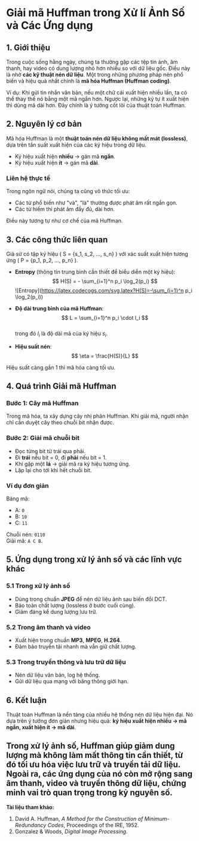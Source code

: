 # Giải mã Huffman trong Xử lí Ảnh Số và Các Ứng dụng

## 1. Giới thiệu
Trong cuộc sống hằng ngày, chúng ta thường gặp các tệp tin ảnh, âm thanh, hay video có dung lượng nhỏ hơn nhiều so với dữ liệu gốc. Điều này là nhờ **các kỹ thuật nén dữ liệu**. Một trong những phương pháp nén phổ biến và hiệu quả nhất chính là **mã hóa Huffman (Huffman coding)**.

Ví dụ: Khi gửi tin nhắn văn bản, nếu một chữ cái xuất hiện nhiều lần, ta có thể thay thế nó bằng một mã ngắn hơn. Ngược lại, những ký tự ít xuất hiện thì dùng mã dài hơn. Đây chính là ý tưởng cốt lõi của thuật toán Huffman.

## 2. Nguyên lý cơ bản
Mã hóa Huffman là một **thuật toán nén dữ liệu không mất mát (lossless)**, dựa trên tần suất xuất hiện của các ký hiệu trong dữ liệu.

- Ký hiệu xuất hiện **nhiều** → gán mã **ngắn**.  
- Ký hiệu xuất hiện **ít** → gán mã **dài**.

### Liên hệ thực tế
Trong ngôn ngữ nói, chúng ta cũng vô thức tối ưu:  
- Các từ phổ biến như "và", "là" thường được phát âm rất ngắn gọn.  
- Các từ hiếm thì phát âm đầy đủ, dài hơn.

Điều này tương tự như cơ chế của mã Huffman.

## 3. Các công thức liên quan

Giả sử có tập ký hiệu \( S = \{s_1, s_2, ..., s_n\} \) với xác suất xuất hiện tương ứng \( P = \{p_1, p_2, ..., p_n\} \).

- **Entropy** (thông tin trung bình cần thiết để biểu diễn một ký hiệu):  
  $$ H(S) = - \sum_{i=1}^n p_i \log_2(p_i) $$
  ![Entropy](https://latex.codecogs.com/svg.latex?H(S)=-\sum_{i=1}^n p_i \log_2(p_i))


- **Độ dài trung bình của mã Huffman**:  
  $$ L = \sum_{i=1}^n p_i \cdot l_i $$  
  trong đó $l_i$ là độ dài mã của ký hiệu $s_i$.

- **Hiệu suất nén**:  
  $$ \eta = \frac{H(S)}{L} $$


Hiệu suất càng gần 1 thì mã hóa càng tối ưu.

## 4. Quá trình Giải mã Huffman

### Bước 1: Cây mã Huffman
Trong mã hóa, ta xây dựng cây nhị phân Huffman. Khi giải mã, người nhận chỉ cần duyệt cây theo chuỗi bit nhận được.

### Bước 2: Giải mã chuỗi bit
- Đọc từng bit từ trái qua phải.  
- Đi **trái** nếu bit = 0, đi **phải** nếu bit = 1.  
- Khi gặp một **lá** → giải mã ra ký hiệu tương ứng.  
- Lặp lại cho tới khi hết chuỗi bit.

### Ví dụ đơn giản
Bảng mã:
- A: `0`
- B: `10`
- C: `11`

Chuỗi nén: `0110`  
Giải mã: `A C B`.

## 5. Ứng dụng trong xử lý ảnh số và các lĩnh vực khác

### 5.1 Trong xử lý ảnh số
- Dùng trong chuẩn **JPEG** để nén dữ liệu ảnh sau biến đổi DCT.  
- Bảo toàn chất lượng (lossless ở bước cuối cùng).  
- Giảm đáng kể dung lượng lưu trữ.

### 5.2 Trong âm thanh và video
- Xuất hiện trong chuẩn **MP3**, **MPEG**, **H.264**.  
- Đảm bảo truyền tải nhanh mà vẫn giữ chất lượng.

### 5.3 Trong truyền thông và lưu trữ dữ liệu
- Nén dữ liệu văn bản, log hệ thống.  
- Gửi dữ liệu qua mạng với băng thông giới hạn.

## 6. Kết luận
Thuật toán Huffman là nền tảng của nhiều hệ thống nén dữ liệu hiện đại. Nó dựa trên ý tưởng đơn giản nhưng hiệu quả: **ký hiệu xuất hiện nhiều → mã ngắn, xuất hiện ít → mã dài**.  

Trong xử lý ảnh số, Huffman giúp giảm dung lượng mà không làm mất thông tin cần thiết, từ đó tối ưu hóa việc lưu trữ và truyền tải dữ liệu. Ngoài ra, các ứng dụng của nó còn mở rộng sang âm thanh, video và truyền thông dữ liệu, chứng minh vai trò quan trọng trong kỷ nguyên số.
---

**Tài liệu tham khảo:**
1. David A. Huffman, *A Method for the Construction of Minimum-Redundancy Codes*, Proceedings of the IRE, 1952.  
2. Gonzalez & Woods, *Digital Image Processing*.  

